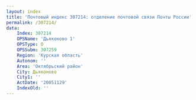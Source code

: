 ```yaml
---
layout: index
title: 'Почтовый индекс 307214: отделение почтовой связи Почты России'
permalink: /307214/
data:
    Index: 307214
    OPSName: 'Дьяконово 1'
    OPSType: О
    OPSSubm: 307259
    Region: 'Курская область'
    Autonom: ''
    Area: 'Октябрьский район'
    City: Дьяконово
    City1: ''
    ActDate: '20051129'
    IndexOld: ''
---
```

